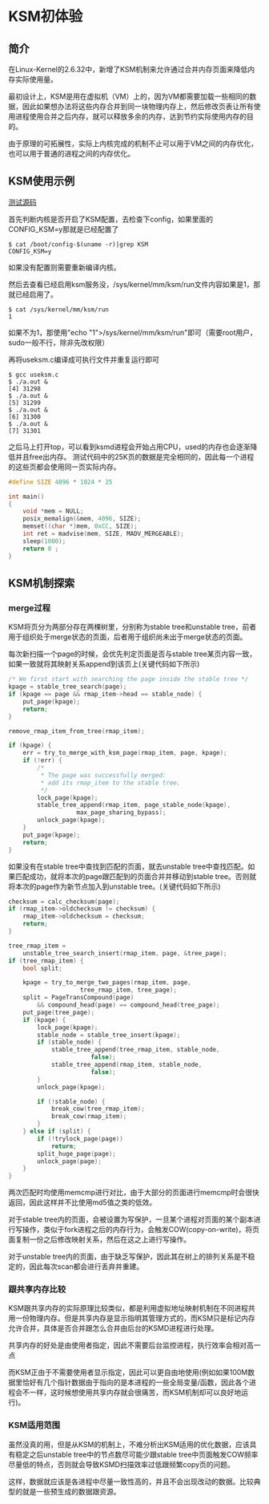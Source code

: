 # KSM初体验
## 简介
在Linux-Kernel的2.6.32中，新增了KSM机制来允许通过合并内存页面来降低内存实际使用量。

最初设计上，KSM是用在虚拟机（VM）上的，因为VM都需要加载一些相同的数据，因此如果想办法将这些内存合并到同一块物理内存上，然后修改页表让所有使用进程使用合并之后内存，就可以释放多余的内存，达到节约实际使用内存的目的。

由于原理的可拓展性，实际上内核完成的机制不止可以用于VM之间的内存优化，也可以用于普通的进程之间的内存优化。

## KSM使用示例
[测试源码](https://github.com/WeiKun/KsmCase.git)

首先判断内核是否开启了KSM配置，去检查下config，如果里面的CONFIG_KSM=y那就是已经配置了
```shell
$ cat /boot/config-$(uname -r)|grep KSM
CONFIG_KSM=y
```
如果没有配置则需要重新编译内核。

然后去查看已经启用ksm服务没，/sys/kernel/mm/ksm/run文件内容如果是1，那就已经启用了。
```shell
$ cat /sys/kernel/mm/ksm/run
1
```
如果不为1，那使用"echo "1">/sys/kernel/mm/ksm/run"即可（需要root用户，sudo一般不行，除非先改权限）

再将useksm.c编译成可执行文件并重复运行即可
```shell
$ gcc useksm.c 
$ ./a.out &
[4] 31298
$ ./a.out &
[5] 31299
$ ./a.out &
[6] 31300
$ ./a.out &
[7] 31301
```
之后马上打开top，可以看到ksmd进程会开始占用CPU，used的内存也会逐渐降低并且free出内存。
测试代码中的25K页的数据是完全相同的，因此每一个进程的这些页都会使用同一页实际内存。

```c
#define SIZE 4096 * 1024 * 25

int main()
{
    void *mem = NULL;
    posix_memalign(&mem, 4096, SIZE);
    memset((char *)mem, 0xCC, SIZE);
    int ret = madvise(mem, SIZE, MADV_MERGEABLE);
    sleep(1000);
    return 0 ;
}
```

## KSM机制探索

### merge过程
KSM将页分为两部分存在两棵树里，分别称为stable tree和unstable tree，前者用于组织处于merge状态的页面，后者用于组织尚未出于merge状态的页面。

每次新扫描一个page的时候，会优先判定页面是否与stable tree某页内容一致，如果一致就将其映射关系append到该页上(关键代码如下所示)

```c
/* We first start with searching the page inside the stable tree */
kpage = stable_tree_search(page);
if (kpage == page && rmap_item->head == stable_node) {
	put_page(kpage);
	return;
}

remove_rmap_item_from_tree(rmap_item);

if (kpage) {
	err = try_to_merge_with_ksm_page(rmap_item, page, kpage);
	if (!err) {
		/*
		 * The page was successfully merged:
		 * add its rmap_item to the stable tree.
		 */
		lock_page(kpage);
		stable_tree_append(rmap_item, page_stable_node(kpage),
				   max_page_sharing_bypass);
		unlock_page(kpage);
	}
	put_page(kpage);
	return;
}
```

如果没有在stable tree中查找到匹配的页面，就去unstable tree中查找匹配。如果匹配成功，就将本次的page跟匹配到的页面合并并移动到stable tree。否则就将本次的page作为新节点加入到unstable tree。(关键代码如下所示)
```c
checksum = calc_checksum(page);
if (rmap_item->oldchecksum != checksum) {
	rmap_item->oldchecksum = checksum;
	return;
}

tree_rmap_item =
	unstable_tree_search_insert(rmap_item, page, &tree_page);
if (tree_rmap_item) {
	bool split;

	kpage = try_to_merge_two_pages(rmap_item, page,
					tree_rmap_item, tree_page);
	split = PageTransCompound(page)
		&& compound_head(page) == compound_head(tree_page);
	put_page(tree_page);
	if (kpage) {
		lock_page(kpage);
		stable_node = stable_tree_insert(kpage);
		if (stable_node) {
			stable_tree_append(tree_rmap_item, stable_node,
					   false);
			stable_tree_append(rmap_item, stable_node,
					   false);
		}
		unlock_page(kpage);

		if (!stable_node) {
			break_cow(tree_rmap_item);
			break_cow(rmap_item);
		}
	} else if (split) {
		if (!trylock_page(page))
			return;
		split_huge_page(page);
		unlock_page(page);
	}
}

```
两次匹配时均使用memcmp进行对比，由于大部分的页面进行memcmp时会很快返回，因此这样并不比使用md5值之类的低效。

对于stable tree内的页面，会被设置为写保护，一旦某个进程对页面的某个副本进行写操作，类似于fork进程之后的内存行为，会触发COW(copy-on-write)，将页面复制一份之后修改映射关系，然后在这之上进行写操作。

对于unstable tree内的页面，由于缺乏写保护，因此其在树上的排列关系是不稳定的，因此每次scan都会进行丢弃并重建。

### 跟共享内存比较
KSM跟共享内存的实际原理比较类似，都是利用虚拟地址映射机制在不同进程共用一份物理内存。但是共享内存是显示指明其管理方式的，而KSM只是标记内存允许合并，具体是否合并跟怎么合并由后台的KSMD进程进行处理。

共享内存的好处是由使用者指定，因此不需要后台监控进程，执行效率会相对高一点

而KSM正由于不需要使用者显示指定，因此可以更自由地使用(例如如果100M数据里恰好有几个指针数据由于指向的是本进程的一些全局变量/函数，因此各个进程会不一样，这时候想使用共享内存就会很痛苦，而KSM机制却可以良好地运行)。

### KSM适用范围
虽然没真的用，但是从KSM的机制上，不难分析出KSM适用的优化数据，应该具有稳定之后unstable tree中的节点数尽可能少跟stable tree中页面触发COW频率尽量低的特点，否则就会导致KSMD扫描效率过低跟频繁copy页的问题。

这样，数据就应该是各进程中尽量一致性高的，并且不会出现改动的数据。比较典型的就是一些预生成的数据跟资源。